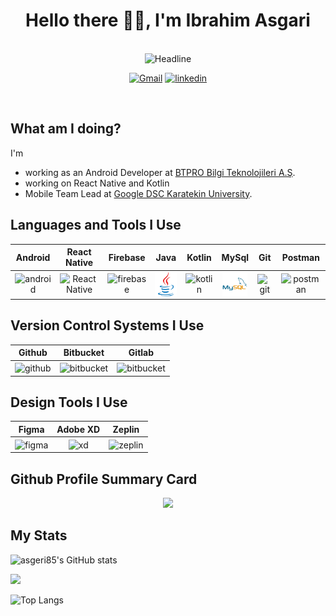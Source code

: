 <h1 align="center">Hello there 👋🏻, I'm Ibrahim Asgari </h1>

<br/>

<div align=center>
  <img src="https://readme-typing-svg.herokuapp.com?size=32&duration=3500&background=8D2FD600&center=true&vCenter=true&lines=I+am+Software+Engineer" alt="Headline" />
</div>

<p align="center">
  <a href="iasgeri456@gmail.com"><img src="https://img.icons8.com/bubbles/75/000000/gmail.png" alt="Gmail"/></a>
	<a href="https://www.linkedin.com/in/ibrahim-asgari-/"><img src="https://img.icons8.com/bubbles/75/000000/linkedin.png" alt="linkedin"/></a>
  
 </p> 
  

<br/>

<h2 align="left">What am I doing?</h2>

I'm
* working as an Android Developer at [BTPRO Bilgi Teknolojileri A.Ş](https://www.btpro.net).
* working on React Native and Kotlin
* Mobile Team Lead at [Google DSC Karatekin University](https://www.linkedin.com/company/dsckaratekin/).


<h2 align="left">Languages and Tools I Use</h2>

| Android | React Native | Firebase | Java | Kotlin |  MySql | Git | Postman |   
| :-: | :-: | :-: | :-: | :-: | :-: | :-: | :-: |
|<img align="center" src="https://developer.android.com/images/logos/android.svg" alt="android" width="40" height="40"/>|<img align="center" src="https://cdn.worldvectorlogo.com/logos/react-native-1.svg" alt="React Native" width="40" height="40"/>|<img align="center" src="https://www.vectorlogo.zone/logos/firebase/firebase-icon.svg" alt="firebase" width="40" height="40"/>|<img align="center" src="https://raw.githubusercontent.com/devicons/devicon/master/icons/java/java-original.svg" alt="java" width="40" height="40"/>|<img align="center" src="https://www.vectorlogo.zone/logos/kotlinlang/kotlinlang-icon.svg" alt="kotlin" width="40" height="40"/>|<img align="center" src="https://raw.githubusercontent.com/devicons/devicon/master/icons/mysql/mysql-original-wordmark.svg" alt="mysql" width="40" height="40"/>|<img align="center" src="https://www.vectorlogo.zone/logos/git-scm/git-scm-icon.svg" alt="git" width="40" height="40"/>|<img align="center" src="https://www.vectorlogo.zone/logos/getpostman/getpostman-icon.svg" alt="postman" width="40" height="40"/>|


<h2 align="left">Version Control Systems I Use</h2>

| Github | Bitbucket | Gitlab |
| :-: | :-: | :-: |
|<img align="center" src="https://www.vectorlogo.zone/logos/github/github-tile.svg" alt="github" width="40" height="40"/>|<img align="center" src="https://cdn.worldvectorlogo.com/logos/bitbucket-icon.svg" alt="bitbucket" width="40" height="40"/>|<img align="center" src="https://www.vectorlogo.zone/logos/gitlab/gitlab-icon.svg" alt="bitbucket" width="40" height="40"/>|



<h2 align="left">Design Tools I Use</h2>

| Figma | Adobe XD | Zeplin |
| :-: | :-: | :-: |
|<img align="center" src="https://www.vectorlogo.zone/logos/figma/figma-icon.svg" alt="figma" width="40" height="40"/>|<img align="center" src="https://cdn.worldvectorlogo.com/logos/adobe-xd.svg" alt="xd" width="40" height="40"/>|<img align="center" src="https://www.vectorlogo.zone/logos/zeplinio/zeplinio-icon.svg" alt="zeplin" width="40" height="40"/>|


## Github Profile Summary Card
<p align="center">
  <img src="https://github-profile-summary-cards.vercel.app/api/cards/profile-details?username=asgeri85&theme=nord_dark"/>
</p>

<h2 align="left">My Stats</h2>

![asgeri85's GitHub stats](https://github-readme-stats.vercel.app/api?username=asgeri85&show_icons=true&theme=react&hide=stars&count_private=true)

<img width="48%" src="https://github-readme-streak-stats.herokuapp.com/?user=asgeri85&theme=react" />

![Top Langs](https://github-readme-stats.vercel.app/api/top-langs/?username=asgeri85&layout=compact&theme=react&hide=html)
<!--
**asgeri85/asgeri85** is a ✨ _special_ ✨ repository because its `README.md` (this file) appears on your GitHub profile.

Here are some ideas to get you started:

- 🔭 I’m currently working on ...
- 🌱 I’m currently learning ...
- 👯 I’m looking to collaborate on ...
- 🤔 I’m looking for help with ...
- 💬 Ask me about ...
- 📫 How to reach me: ...
- 😄 Pronouns: ...
- ⚡ Fun fact: ...
-->
